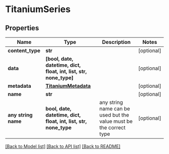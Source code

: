 # TitaniumSeries


## Properties
Name | Type | Description | Notes
------------ | ------------- | ------------- | -------------
**content_type** | **str** |  | [optional] 
**data** | **[bool, date, datetime, dict, float, int, list, str, none_type]** |  | [optional] 
**metadata** | [**TitaniumMetadata**](TitaniumMetadata.md) |  | [optional] 
**name** | **str** |  | [optional] 
**any string name** | **bool, date, datetime, dict, float, int, list, str, none_type** | any string name can be used but the value must be the correct type | [optional]

[[Back to Model list]](../README.md#documentation-for-models) [[Back to API list]](../README.md#documentation-for-api-endpoints) [[Back to README]](../README.md)


